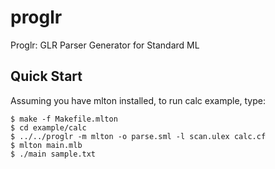 # proglr

Proglr: GLR Parser Generator for Standard ML

## Quick Start

Assuming you have mlton installed, to run calc example, type:

```
$ make -f Makefile.mlton
$ cd example/calc
$ ../../proglr -m mlton -o parse.sml -l scan.ulex calc.cf
$ mlton main.mlb
$ ./main sample.txt
```
